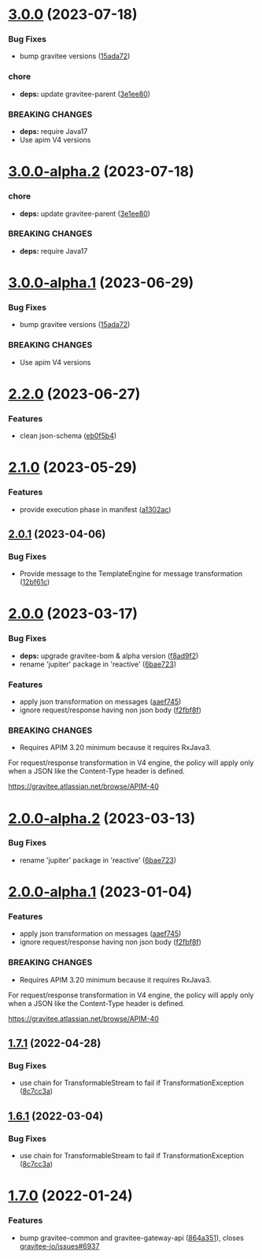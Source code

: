 # [3.0.0](https://github.com/gravitee-io/gravitee-policy-json-to-json/compare/2.2.0...3.0.0) (2023-07-18)


### Bug Fixes

* bump gravitee versions ([15ada72](https://github.com/gravitee-io/gravitee-policy-json-to-json/commit/15ada72747eefcb3b069b0018d37fd1d21add343))


### chore

* **deps:** update gravitee-parent ([3e1ee80](https://github.com/gravitee-io/gravitee-policy-json-to-json/commit/3e1ee80b8c9c73950a3e86f6eaede12dfa5e79a4))


### BREAKING CHANGES

* **deps:** require Java17
* Use apim V4 versions

# [3.0.0-alpha.2](https://github.com/gravitee-io/gravitee-policy-json-to-json/compare/3.0.0-alpha.1...3.0.0-alpha.2) (2023-07-18)


### chore

* **deps:** update gravitee-parent ([3e1ee80](https://github.com/gravitee-io/gravitee-policy-json-to-json/commit/3e1ee80b8c9c73950a3e86f6eaede12dfa5e79a4))


### BREAKING CHANGES

* **deps:** require Java17

# [3.0.0-alpha.1](https://github.com/gravitee-io/gravitee-policy-json-to-json/compare/2.2.0...3.0.0-alpha.1) (2023-06-29)


### Bug Fixes

* bump gravitee versions ([15ada72](https://github.com/gravitee-io/gravitee-policy-json-to-json/commit/15ada72747eefcb3b069b0018d37fd1d21add343))


### BREAKING CHANGES

* Use apim V4 versions

# [2.2.0](https://github.com/gravitee-io/gravitee-policy-json-to-json/compare/2.1.0...2.2.0) (2023-06-27)


### Features

* clean json-schema ([eb0f5b4](https://github.com/gravitee-io/gravitee-policy-json-to-json/commit/eb0f5b429ae9802eeef50e7585f3facd3fc12289))

# [2.1.0](https://github.com/gravitee-io/gravitee-policy-json-to-json/compare/2.0.1...2.1.0) (2023-05-29)


### Features

* provide execution phase in manifest ([a1302ac](https://github.com/gravitee-io/gravitee-policy-json-to-json/commit/a1302ac4aac1bb77060d3f77d87581bddb9cc3f3))

## [2.0.1](https://github.com/gravitee-io/gravitee-policy-json-to-json/compare/2.0.0...2.0.1) (2023-04-06)


### Bug Fixes

* Provide message to the TemplateEngine for message transformation ([12bf61c](https://github.com/gravitee-io/gravitee-policy-json-to-json/commit/12bf61c7e9b092ceecc70851e0ded3b6fd574693))

# [2.0.0](https://github.com/gravitee-io/gravitee-policy-json-to-json/compare/1.7.1...2.0.0) (2023-03-17)


### Bug Fixes

* **deps:** upgrade gravitee-bom & alpha version ([f8ad9f2](https://github.com/gravitee-io/gravitee-policy-json-to-json/commit/f8ad9f26eba5a2b321bb063dc5d0297588615ef3))
* rename 'jupiter' package in 'reactive' ([6bae723](https://github.com/gravitee-io/gravitee-policy-json-to-json/commit/6bae723074feab0a0238a265b166c83602c4bd7d))


### Features

* apply json transformation on messages ([aaef745](https://github.com/gravitee-io/gravitee-policy-json-to-json/commit/aaef745b5a5bc1c01cbaf2c8dd34239b1e8b28c2))
* ignore request/response having non json body ([f2fbf8f](https://github.com/gravitee-io/gravitee-policy-json-to-json/commit/f2fbf8f34dbc0a5fe61b678f130a553d9ca84b62))


### BREAKING CHANGES

* Requires APIM 3.20 minimum because it requires RxJava3.

For request/response transformation in V4 engine, the policy will
apply only when a JSON like the Content-Type header is defined.

https://gravitee.atlassian.net/browse/APIM-40

# [2.0.0-alpha.2](https://github.com/gravitee-io/gravitee-policy-json-to-json/compare/2.0.0-alpha.1...2.0.0-alpha.2) (2023-03-13)


### Bug Fixes

* rename 'jupiter' package in 'reactive' ([6bae723](https://github.com/gravitee-io/gravitee-policy-json-to-json/commit/6bae723074feab0a0238a265b166c83602c4bd7d))

# [2.0.0-alpha.1](https://github.com/gravitee-io/gravitee-policy-json-to-json/compare/1.7.1...2.0.0-alpha.1) (2023-01-04)


### Features

* apply json transformation on messages ([aaef745](https://github.com/gravitee-io/gravitee-policy-json-to-json/commit/aaef745b5a5bc1c01cbaf2c8dd34239b1e8b28c2))
* ignore request/response having non json body ([f2fbf8f](https://github.com/gravitee-io/gravitee-policy-json-to-json/commit/f2fbf8f34dbc0a5fe61b678f130a553d9ca84b62))


### BREAKING CHANGES

* Requires APIM 3.20 minimum because it requires RxJava3.

For request/response transformation in V4 engine, the policy will
apply only when a JSON like the Content-Type header is defined.

https://gravitee.atlassian.net/browse/APIM-40

## [1.7.1](https://github.com/gravitee-io/gravitee-policy-json-to-json/compare/1.7.0...1.7.1) (2022-04-28)


### Bug Fixes

* use chain for TransformableStream to fail if TransformationException ([8c7cc3a](https://github.com/gravitee-io/gravitee-policy-json-to-json/commit/8c7cc3a866ac5575c0079371efd8e9b4da71a423))

## [1.6.1](https://github.com/gravitee-io/gravitee-policy-json-to-json/compare/1.6.0...1.6.1) (2022-03-04)


### Bug Fixes

* use chain for TransformableStream to fail if TransformationException ([8c7cc3a](https://github.com/gravitee-io/gravitee-policy-json-to-json/commit/8c7cc3a866ac5575c0079371efd8e9b4da71a423))


# [1.7.0](https://github.com/gravitee-io/gravitee-policy-json-to-json/compare/1.6.0...1.7.0) (2022-01-24)


### Features

* bump gravitee-common and gravitee-gateway-api ([864a351](https://github.com/gravitee-io/gravitee-policy-json-to-json/commit/864a351d1fdabc85c99e407e6134d5a1c33bec98)), closes [gravitee-io/issues#6937](https://github.com/gravitee-io/issues/issues/6937)
